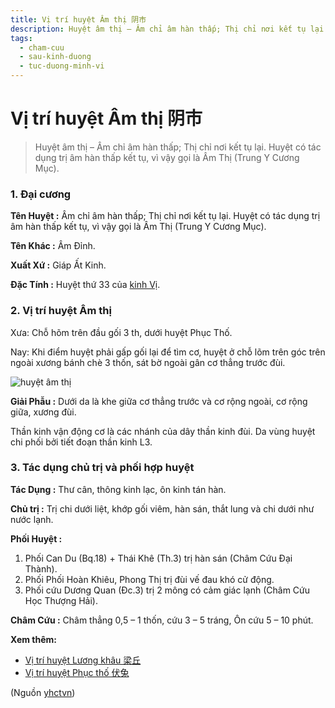 ```yaml
---
title: Vị trí huyệt Âm thị 阴市
description: Huyệt âm thị – Âm chỉ âm hàn thấp; Thị chỉ nơi kết tụ lại. Huyệt có tác dụng  , vì vậy gọi là Âm Thị (Trung Y Cương Mục).
tags:
  - cham-cuu
  - sau-kinh-duong
  - tuc-duong-minh-vi
---
```


# Vị trí huyệt Âm thị 阴市 

> Huyệt âm thị – Âm chỉ âm hàn thấp; Thị chỉ nơi kết tụ lại. Huyệt có tác dụng trị âm hàn thấp kết tụ, vì vậy gọi là Âm Thị (Trung Y Cương Mục).

### **1. Đại cương**

**Tên Huyệt :** Âm chỉ âm hàn thấp; Thị chỉ nơi kết tụ lại. Huyệt có tác dụng trị âm hàn thấp kết tụ, vì vậy gọi là Âm Thị (Trung Y Cương Mục).

**Tên Khác :** Âm Đỉnh.

**Xuất Xứ :** Giáp Ất Kinh.

**Đặc Tính :** Huyệt thứ 33 của [kinh Vị](/yhctvn/kinh-tuc-duong-minh-vi).

### **2. Vị trí huyệt Âm thị**

Xưa: Chỗ hõm trên đầu gối 3 th, dưới huyệt Phục Thố.

Nay: Khi điểm huyệt phải gấp gối lại để tìm cơ, huyệt ở chỗ lõm trên góc trên ngoài xương bánh chè 3 thốn, sát bờ ngoài gân cơ thẳng trước đùi.

![huyệt âm thị](/imgs/yhctvn/huyet-am-thi-300x169.jpg)

**Giải Phẫu :** Dưới da là khe giữa cơ thẳng trước và cơ rộng ngoài, cơ rộng giữa, xương đùi.

Thần kinh vận động cơ là các nhánh của dây thần kinh đùi. Da vùng huyệt chi phối bởi tiết đoạn thần kinh L3.

### **3. Tác dụng chủ trị và phối hợp huyệt**

**Tác Dụng :** Thư cân, thông kinh lạc, ôn kinh tán hàn.

**Chủ trị :** Trị chi dưới liệt, khớp gối viêm, hàn sán, thắt lung và chi dưới như nước lạnh.

**Phối Huyệt :**

1. Phối Can Du (Bq.18) + Thái Khê (Th.3) trị hàn sán (Châm Cứu Đại Thành).
2. Phối Phối Hoàn Khiêu, Phong Thị trị đùi vế đau khó cử động.
3. Phối cứu Dương Quan (Đc.3) trị 2 mông có cảm giác lạnh (Châm Cứu Học Thượng Hải).

**Châm Cứu :** Châm thẳng 0,5 – 1 thốn, cứu 3 – 5 tráng, Ôn cứu 5 – 10 phút.

**Xem thêm:**

* [Vị trí huyệt Lương khâu 梁丘](/yhctvn/vi-tri-huyet-luong-khau)
* [Vị trí huyệt Phục thố 伏兔](/yhctvn/vi-tri-huyet-phuc-tho)

(Nguồn <a href="https://yhctvn.com/vi-tri-huyet-am-thi/" target="_blank">yhctvn</a>)
